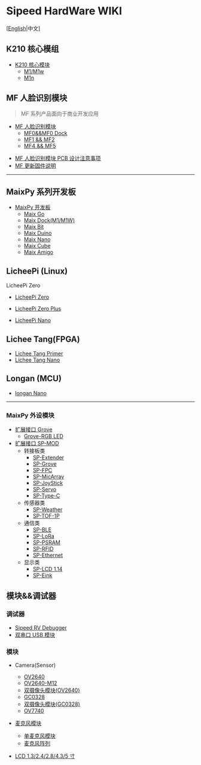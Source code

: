 # Sipeed HardWare WIKI

[[English](./README_en.md)|中文]

## K210 核心模组

* [K210 核心模块](./zh/core_modules/k210_core_modules.md)
    - [M1/M1w](./zh/core_modules/k210_core_modules.md)
    - [M1n](./zh/core_modules/k210_core_modules.md)

## MF 人脸识别模块

> MF 系列产品面向于商业开发应用

* [MF 人脸识别模块]()
  - [MF0&&MF0 Dock](./zh/mf_ml_module/mf0_ml_module.md)
  - [MF1 && MF2](./zh/mf_ml_module/mf1_ml_module.md)
  - [MF4 && MF5](./zh/mf_ml_module/mf5_product.md)

- [MF 人脸识别模块 PCB 设计注意事项](./zh/mf_ml_module/mf_precautions.md)
- [MF 更新固件说明](./zh/mf_ml_module/mf_update_firmwave.md)

-----


## MaixPy 系列开发板

* [MaixPy 开发板](./zh/maixpy_develop_kit_board/develop_kit_board.md)
  - [Maix Go](./zh/maixpy_develop_kit_board/maix_go.md)
  - [Maix Dock(M1/M1W)](./zh/maixpy_develop_kit_board/maix_dock.md)
  - [Maix Bit](./zh/maixpy_develop_kit_board/maix_bit.md)
  - [Maix Duino](./zh/maixpy_develop_kit_board/maix_duino.md)
  - [Maix Nano](./zh/maixpy_develop_kit_board/maix_nano.md)
  - [Maix Cube](./zh/maixpy_develop_kit_board/maix_cube.md)
  - [Maix Amigo](./zh/maixpy_develop_kit_board/maix_amigo.md)



## LicheePi (Linux)

LicheePi Zero

- [LicheePi Zero]()
- [LicheePi Zero Plus]()

- [LicheePi Nano]()

## Lichee Tang(FPGA)

- [Lichee Tang Primer]()
- [Lichee Tang Nano]()

## Longan (MCU)

- [longan Nano]()

-----

### MaixPy 外设模块

* [扩展接口 Grove]()
    - [Grove-RGB LED]()
* [扩展接口 SP-MOD]()
    - 转接板类
      - [SP-Extender](./zh/modules_spmod/spmod_extender.md)
      - [SP-Grove](./zh/modules_spmod/spmod_grove.md)
      - [SP-FPC](./zh/modules_spmod/spmod_fpc.md)
      - [SP-MicArray](./zh/modules_spmod/spmod_micarray.md)
      - [SP-JoyStick](./zh/modules_spmod/spmod_joystick.md)
      - [SP-Servo](./zh/modules_spmod/spmod_servo.md)
      - [SP-Type-C]()
    - 传感器类
      - [SP-Weather](./zh/modules_spmod/spmod_weather.md)
      - [SP-TOF-1P](./zh/modules_spmod/spmod_tof.md)
    - 通信类
      - [SP-BLE](./zh/modules_spmod/spmod_bt.md)
      - [SP-LoRa](./zh/modules_spmod/spmod_lora.md)
      - [SP-PSRAM](./zh/modules_spmod/spmod_psram.md)
      - [SP-RFID](./zh/modules_spmod/spmod_rfid.md)
      - [SP-Ethernet](./zh/modules_spmod/spmod_ethernet.md)
    - 显示类
      - [SP-LCD 1.14](./zh/modules_spmod/spmod_lcd1.14.md)
      - [SP-Eink](./zh/modules_spmod/spmod_eink.md)

## 模块&&调试器

### 调试器

- [Sipeed RV Debugger]()
- [双串口 USB 模块]()

### 模块

- Camera(Sensor)

    - [OV2640]()
    - [OV2640-M12]()
    - [双摄像头模块(OV2640)]()
    - [GC0328]()
    - [双摄像头模块(GC0328)]()
    - [OV7740]()

- [麦克风模块]()
  - [单麦克风模块]()
  - [麦克风阵列]()

- [LCD 1.3/2.4/2.8/4.3/5 寸]()
